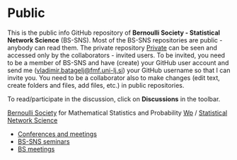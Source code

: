 # Public
This is the public info GitHub repository of **Bernoulli Society - Statistical Network Science** (BS-SNS). Most of the BS-SNS repositories are public - anybody can read them. The private repository [Private](https://github.com/BS-SNS/Private) can be seen and accessed only by the collaborators - invited users. To be invited, you need to be a member of BS-SNS and have (create) your GitHub user account and send  me (vladimir.batagelj@fmf.uni-lj.si) your GitHub username so that I can invite you. You need to be a collaborator also to make changes (edit text, create folders and files, add files, etc.) in public repositories.

To read/participate in the discussion, click on **Discussions** in the toolbar. 

[Bernoulli Society](https://bernoullisociety.org/) for Mathematical Statistics and Probability [Wp](https://en.wikipedia.org/wiki/Bernoulli_Society_for_Mathematical_Statistics_and_Probability)
/
[Statistical Network Science](https://bernoullisociety.org/who-is-who/53-general/337-statistical-network-science-committee)

* [Conferences and meetings](conf/README.md)
* [BS-SNS seminars](https://github.com/BS-SNS/Public/discussions/1?sort=new)
* [BS meetings](https://bernoullisociety.org/meetings)
